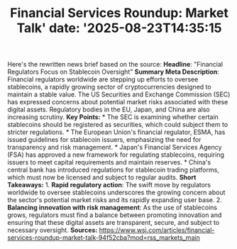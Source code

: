 ﻿---
title: "Financial Services Roundup: Market Talk'
date: '2025-08-23T14:35:15"
category: "Markets"
summary: ""
slug: "financial services roundup market talk"
source_urls:
  - "https://www.wsj.com/articles/financial-services-roundup-market-talk-94f52cba?mod=rss_markets_main"
seo:
  title: "Financial Services Roundup: Market Talk | Hash n Hedge'
  description: '"
  keywords: ["news", "markets", "brief"]
---
Here's the rewritten news brief based on the source:  **Headline**: "Financial Regulators Focus on Stablecoin Oversight"  **Summary Meta Description**: Financial regulators worldwide are stepping up efforts to oversee stablecoins, a rapidly growing sector of cryptocurrencies designed to maintain a stable value. The US Securities and Exchange Commission (SEC) has expressed concerns about potential market risks associated with these digital assets. Regulatory bodies in the EU, Japan, and China are also increasing scrutiny.  **Key Points:**  * The SEC is examining whether certain stablecoins should be registered as securities, which could subject them to stricter regulations. * The European Union's financial regulator, ESMA, has issued guidelines for stablecoin issuers, emphasizing the need for transparency and risk management. * Japan's Financial Services Agency (FSA) has approved a new framework for regulating stablecoins, requiring issuers to meet capital requirements and maintain reserves. * China's central bank has introduced regulations for stablecoin trading platforms, which must now be licensed and subject to regular audits.  **Short Takeaways:**  1. **Rapid regulatory action**: The swift move by regulators worldwide to oversee stablecoins underscores the growing concern about the sector's potential market risks and its rapidly expanding user base. 2. **Balancing innovation with risk management**: As the use of stablecoins grows, regulators must find a balance between promoting innovation and ensuring that these digital assets are transparent, secure, and subject to necessary oversight.  **Sources:** https://www.wsj.com/articles/financial-services-roundup-market-talk-94f52cba?mod=rss_markets_main 
